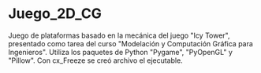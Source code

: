 # Juego_2D_CG
Juego de plataformas basado en la mecánica del juego "Icy Tower", presentado como tarea del curso  "Modelación y Computación Gráfica para Ingenieros". 
Utiliza los paquetes de Python "Pygame", "PyOpenGL" y "Pillow".
Con cx_Freeze se creó archivo el ejecutable.
